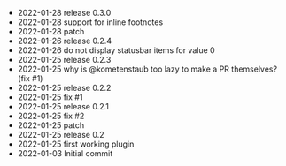 - 2022-01-28	release 0.3.0
- 2022-01-28	support for inline footnotes
- 2022-01-28	patch
- 2022-01-26	release 0.2.4
- 2022-01-26	do not display statusbar items for value 0
- 2022-01-25	release 0.2.3
- 2022-01-25	why is @kometenstaub too lazy to make a PR themselves? (fix #1)
- 2022-01-25	release 0.2.2
- 2022-01-25	fix #1
- 2022-01-25	release 0.2.1
- 2022-01-25	fix #2
- 2022-01-25	patch
- 2022-01-25	release 0.2
- 2022-01-25	first working plugin
- 2022-01-03	Initial commit

